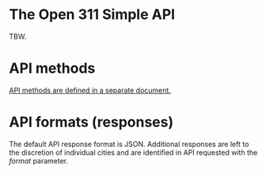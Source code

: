 The Open 311 Simple API
==

TBW.

API methods
==

[API methods are defined in a separate document.](https://github.com/straup/open311-simple/blob/master/api-methods.md)

API formats (responses)
==

The default API response format is JSON. Additional responses are left to the
discretion of individual cities and are identified in API requested with the
_format_ parameter.
